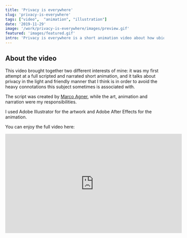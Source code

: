 ```yaml
---
title: 'Privacy is everywhere'
slug: 'privacy-is-everywhere'
tags: ["video",  "animation", "illustration"]
date: '2019-11-29'
image: '/work/privacy-is-everywhere/images/preview.gif'
featured: 'images/featured.gif'
intro: 'Privacy is everywhere is a short animation video about how ubiqutous is the value of privacy in our daily lives.'
---
```


## About the video

This video brought together two different interests of mine: it was my first attempt at a full scripted and narrated short animation, and it talks about privacy in the light and friendly manner that I think is in order to avoid the heavy connotations this subject sometimes is associated with.

The script was created by [Marco Agner](https://www.marcoagner.com/), while the art, animation and narration were my responsibilities.

I used Adobe Illustrator for the artwork and Adobe After Effects for the animation.

You can enjoy the full video here:

<iframe width="560" height="315" src="https://www.youtube-nocookie.com/embed/laem7G6LPAM" frameborder="0" allow="accelerometer; autoplay; encrypted-media; gyroscope; picture-in-picture" allowfullscreen></iframe>
